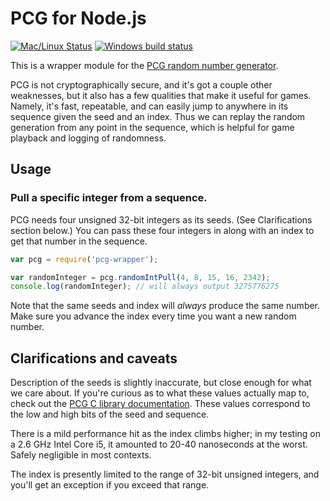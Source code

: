 # PCG for Node.js

[![Mac/Linux Status](https://travis-ci.org/sjml/pcg-wrapper.svg?branch=master)](https://travis-ci.org/sjml/pcg-wrapper)
[![Windows build status](https://ci.appveyor.com/api/projects/status/36yvs70egyhwvevt?svg=true)](https://ci.appveyor.com/project/sjml/pcg-wrapper)

This is a wrapper module for the [PCG random number generator](http://www.pcg-random.org).

PCG is not cryptographically secure, and it's got a couple other weaknesses,
but it also has a few qualities that make it useful for games. Namely, it's fast,
repeatable, and can easily jump to anywhere in its sequence given the seed and 
an index. Thus we can replay the random generation from any point in the sequence,
which is helpful for game playback and logging of randomness. 

## Usage
### Pull a specific integer from a sequence. 
PCG needs four unsigned 32-bit integers as its seeds. (See Clarifications 
section below.)  You can pass these four integers in along with an index to 
get that number in the sequence. 

```js
var pcg = require('pcg-wrapper');

var randomInteger = pcg.randomIntPull(4, 8, 15, 16, 2342);
console.log(randomInteger); // will always output 3275776275
```

Note that the same seeds and index will *always* produce the same number. Make 
sure you advance the index every time you want a new random number. 

## Clarifications and caveats
Description of the seeds is slightly inaccurate, but close enough for what we 
care about. If you're  curious as to what these values actually map to, check 
out the  [PCG C library documentation](http://www.pcg-random.org/using-pcg-c.html).
These values correspond to the low and high bits of the seed and sequence.

There is a mild performance hit as the index climbs higher; in my testing on a 
2.6 GHz Intel Core i5, it amounted to 20-40 nanoseconds at the worst. Safely
negligible in most contexts. 

The index is presently limited to the range of 32-bit unsigned integers, and 
you'll get an exception if you exceed that range.

